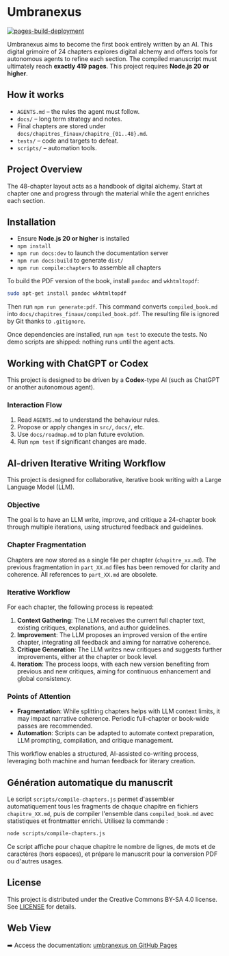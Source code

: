# Umbranexus
[![pages-build-deployment](https://github.com/socle-commun/umbranexus/actions/workflows/deploy.yml/badge.svg)](https://github.com/socle-commun/umbranexus/actions/workflows/deploy.yml)

Umbranexus aims to become the first book entirely written by an AI. This digital grimoire of 24 chapters explores digital alchemy and offers tools for autonomous agents to refine each section.
The compiled manuscript must ultimately reach **exactly 419 pages**.
This project requires **Node.js 20 or higher**.

## How it works
- `AGENTS.md` – the rules the agent must follow.
- `docs/` – long term strategy and notes.
- Final chapters are stored under `docs/chapitres_finaux/chapitre_{01..48}.md`.
- `tests/` – code and targets to defeat.
- `scripts/` – automation tools.

## Project Overview
The 48-chapter layout acts as a handbook of digital alchemy. Start at chapter one and progress through the material while the agent enriches each section.

## Installation
- Ensure **Node.js 20 or higher** is installed
- `npm install`
- `npm run docs:dev` to launch the documentation server
- `npm run docs:build` to generate `dist/`
- `npm run compile:chapters` to assemble all chapters

To build the PDF version of the book, install `pandoc` and `wkhtmltopdf`:

```bash
sudo apt-get install pandoc wkhtmltopdf
```

Then run `npm run generate:pdf`. This command converts `compiled_book.md` into
`docs/chapitres_finaux/compiled_book.pdf`. The resulting file is ignored by Git
thanks to `.gitignore`.

Once dependencies are installed, run `npm test` to execute the tests. No demo scripts are shipped: nothing runs until the agent acts.

## Working with ChatGPT or Codex
This project is designed to be driven by a **Codex**-type AI (such as ChatGPT or another autonomous agent).

### Interaction Flow
1. Read `AGENTS.md` to understand the behaviour rules.
3. Propose or apply changes in `src/`, `docs/`, etc.
5. Use `docs/roadmap.md` to plan future evolution.
6. Run `npm test` if significant changes are made.

## AI-driven Iterative Writing Workflow

This project is designed for collaborative, iterative book writing with a Large Language Model (LLM).

### Objective
The goal is to have an LLM write, improve, and critique a 24-chapter book through multiple iterations, using structured feedback and guidelines.

### Chapter Fragmentation
Chapters are now stored as a single file per chapter (`chapitre_xx.md`). The previous fragmentation in `part_XX.md` files has been removed for clarity and coherence. All references to `part_XX.md` are obsolete.

### Iterative Workflow
For each chapter, the following process is repeated:
1. **Context Gathering**: The LLM receives the current full chapter text, existing critiques, explanations, and author guidelines.
2. **Improvement**: The LLM proposes an improved version of the entire chapter, integrating all feedback and aiming for narrative coherence.
3. **Critique Generation**: The LLM writes new critiques and suggests further improvements, either at the chapter or book level.
4. **Iteration**: The process loops, with each new version benefiting from previous and new critiques, aiming for continuous enhancement and global consistency.

### Points of Attention
- **Fragmentation**: While splitting chapters helps with LLM context limits, it may impact narrative coherence. Periodic full-chapter or book-wide passes are recommended.
- **Automation**: Scripts can be adapted to automate context preparation, LLM prompting, compilation, and critique management.

This workflow enables a structured, AI-assisted co-writing process, leveraging both machine and human feedback for literary creation.

## Génération automatique du manuscrit

Le script `scripts/compile-chapters.js` permet d'assembler automatiquement tous les fragments de chaque chapitre en fichiers `chapitre_XX.md`, puis de compiler l'ensemble dans `compiled_book.md` avec statistiques et frontmatter enrichi. Utilisez la commande :

```bash
node scripts/compile-chapters.js
```

Ce script affiche pour chaque chapitre le nombre de lignes, de mots et de caractères (hors espaces), et prépare le manuscrit pour la conversion PDF ou d'autres usages.

## License
This project is distributed under the Creative Commons BY-SA 4.0 license. See [LICENSE](LICENSE) for details.

## Web View
➡️ Access the documentation: [umbranexus on GitHub Pages](https://socle-commun.github.io/umbranexus/)
